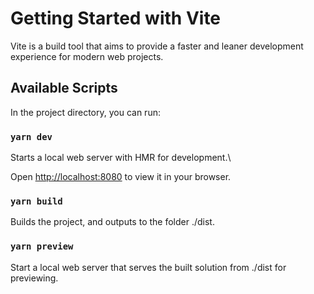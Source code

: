 # Getting Started with Vite

Vite is a build tool that aims to provide a faster and leaner development experience for modern web projects.

## Available Scripts

In the project directory, you can run:

### `yarn dev`

Starts a local web server with HMR for development.\

Open [http://localhost:8080](http://localhost:8080) to view it in your browser.

### `yarn build`

Builds the project, and outputs to the folder ./dist.

### `yarn preview`

Start a local web server that serves the built solution from ./dist for previewing.
